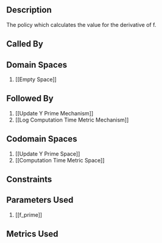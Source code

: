 ## Description

The policy which calculates the value for the derivative of f.
## Called By
## Domain Spaces
1. [[Empty Space]]
## Followed By
1. [[Update Y Prime Mechanism]]
2. [[Log Computation Time Metric Mechanism]]
## Codomain Spaces
1. [[Update Y Prime Space]]
2. [[Computation Time Metric Space]]
## Constraints
## Parameters Used
1. [[f_prime]]
## Metrics Used
